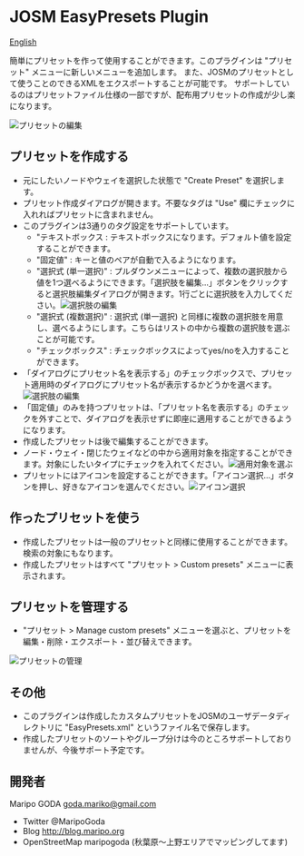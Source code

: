 # JOSM EasyPresets Plugin

[English](https://github.com/maripo/JOSM_easypresets/blob/master/README.md)

簡単にプリセットを作って使用することができます。このプラグインは "プリセット" メニューに新しいメニューを追加します。
また、JOSMのプリセットとして使うことのできるXMLをエクスポートすることが可能です。
サポートしているのはプリセットファイル仕様の一部ですが、配布用プリセットの作成が少し楽になります。

![プリセットの編集](https://github.com/maripo/JOSM_easypresets/blob/master/doc/img/ja/preset_editor.png)
 

## プリセットを作成する
* 元にしたいノードやウェイを選択した状態で "Create Preset" を選択します。
* プリセット作成ダイアログが開きます。不要なタグは "Use" 欄にチェックに入れればプリセットに含まれません。
* このプラグインは3通りのタグ設定をサポートしています。
	* "テキストボックス : テキストボックスになります。デフォルト値を設定することができます。
	* "固定値" : キーと値のペアが自動で入るようになります。
	* "選択式 (単一選択)" : プルダウンメニューによって、複数の選択肢から値を1つ選べるようにできます。「選択肢を編集...」ボタンをクリックすると選択肢編集ダイアログが開きます。1行ごとに選択肢を入力してください。![選択肢の編集](https://github.com/maripo/JOSM_easypresets/blob/master/doc/img/ja/options.png)
	* "選択式 (複数選択)" : 選択式 (単一選択) と同様に複数の選択肢を用意し、選べるようにします。こちらはリストの中から複数の選択肢を選ぶことが可能です。
	* "チェックボックス" : チェックボックスによってyes/noを入力することができます。
* 「ダイアログにプリセット名を表示する」のチェックボックスで、プリセット適用時のダイアログにプリセット名が表示するかどうかを選べます。![選択肢の編集](https://github.com/maripo/JOSM_easypresets/blob/master/doc/img/ja/show_preset_name.png)
* 「固定値」のみを持つプリセットは、「プリセット名を表示する」のチェックを外すことで、ダイアログを表示せずに即座に適用することができるようになります。
* 作成したプリセットは後で編集することができます。
* ノード・ウェイ・閉じたウェイなどの中から適用対象を指定することができます。対象にしたいタイプにチェックを入れてください。![適用対象を選ぶ](https://github.com/maripo/JOSM_easypresets/blob/master/doc/img/ja/target_types.png)
* プリセットにはアイコンを設定することができます。「アイコン選択...」ボタンを押し、好きなアイコンを選んでください。![アイコン選択](https://github.com/maripo/JOSM_easypresets/blob/master/doc/img/ja/icon_picker.png)

## 作ったプリセットを使う
* 作成したプリセットは一般のプリセットと同様に使用することができます。検索の対象にもなります。
* 作成したプリセットはすべて "プリセット > Custom presets" メニューに表示されます。

## プリセットを管理する
* "プリセット > Manage custom presets" メニューを選ぶと、プリセットを編集・削除・エクスポート・並び替えできます。

![プリセットの管理](https://github.com/maripo/JOSM_easypresets/blob/master/doc/img/ja/manager.png) 

## その他
* このプラグインは作成したカスタムプリセットをJOSMのユーザデータディレクトリに "EasyPresets.xml" というファイル名で保存します。
* 作成したプリセットのソートやグループ分けは今のところサポートしておりませんが、今後サポート予定です。

## 開発者
Maripo GODA <goda.mariko@gmail.com>
* Twitter @MaripoGoda
* Blog http://blog.maripo.org
* OpenStreetMap maripogoda (秋葉原〜上野エリアでマッピングしてます)